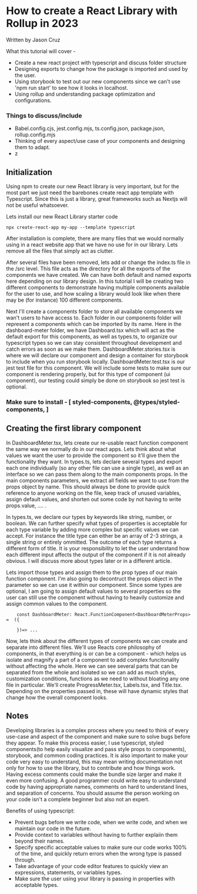  # How to create a React Library with Rollup in 2023
Written by Jason Cruz

What this tutorial will cover - 
- Create a new react project with typescript and discuss folder structure
- Designing exports to change how the package is imported and used by the user. 
- Using storybook to test out our new components since we can't use 'npm run start' to see how it looks in localhost. 
- Using rollup and understanding package optimization and configurations.
  

### Things to discuss/include
- Babel.config.cjs, jest.config.mjs, ts.config.json, package.json, rollup.config.mjs
- Thinking of every aspect/use case of your components and designing them to adapt.
- z
## Initialization
Using npm to create our new React library is very important, but for the most part we just need the barebones create react app template with Typescript. Since this is just a library, great frameworks such as Nextjs will not be useful whatsoever.  

Lets install our new React Library starter code 
	
    npx create-react-app my-app --template typescript	
 
After installation is complete, there are many files that we would normally using in a react website app that we have no use for in our library. Lets remove all the files that simply act as clutter. 

After several files have been removed, lets add or change the index.ts file in the /src level. This file acts as the directory for all the exports of the components we have created. We can have both default and named exports here depending on our library design. 
In this tutorial I will be creating two different components to demonstrate having multiple components available for the user to use, and how scaling a library would look like when there may be (for instance) 100 different components.

Next I'll create a components folder to store all available components we wan't users to have access to. Each folder in our components folder will represent a components which can be imported by its name. Here in the dashboard-meter folder, we have Dashboard.tsx which will act as the default export for this components, as well as types.ts, to organize our typescript types so we can stay consistent throughout development and catch errors as soon as we make them. DashboardMeter.stories.tsx is where we will declare our component and design a container for storybook to include when you run storybook locally. DashboardMeter.test.tsx is our jest test file for this component. We will include some tests to make sure our component is rendering properly, but for this type of component (ui component), our testing could simply be done on storybook so jest test is optional. 

### <b>Make sure to install</b> - [ styled-components, @types/styled-components, ]

## Creating the first library component
In DashboardMeter.tsx, lets create our re-usable react function component the same way we normally do in our react apps. Lets think about what values we want the user to provide the component so it'll give them the functionality they want. In types.ts, lets declare several types and export each one individually (so any other file can use a single type), as well as an interface so we can pass them along to the main components props. In the main components parameters, we extract all fields we want to use from the props object by name. This should always be done to provide quick reference to anyone working on the file, keep track of unused variables, assign default values, and shorten out some code by not having to write props.value, .... . 

In types.ts, we declare our types by keywords like string, number, or boolean. We can further specify what types of properties is acceptable for each type variable by adding more complex but specific values we can accept. For instance the title type can either be an array of 2-3 strings, a single string or entirely ommitted. The outcome of each type returns a different form of title. It is your responsibility to let the user understand how each different input affects the output of the component if it is not already obvious. I will discuss more about types later or in a different article.

Lets import those types and assign them to the prop types of our main function component. I'm also going to decontruct the props object in the parameter so we can use it within our component. Since some types are optional, I am going to assign default values to several properties so the user can still use the component without having to heavily customize and assign common values to the component.
``` 
    const DashboardMeter: React.FunctionComponent<DashboardMeterProps> =  ({

    })=> ...
```

Now, lets think about the different types of components we can create and separate into different files. We'll use Reacts core philosophy of components, in that everything is or can be a component - which helps us isolate and magnify a part of a component to add complex funcitonality without affecting the whole. Here we can see several parts that can be separated from the whole and isolated so we can add as much styles, customization conditions, functions as we need to without bloating any one file in particular. We'll create ProgressMeter.tsx, Labels.tsx, and Title.tsx. Depending on the properties passed in, these will have dynamic styles that change how the overall component looks. 




## Notes
Developing libraries is a complex process where you need to think of every use-case and aspect of the component and make sure to solve bugs before they appear. To make this process easier, I use typescript, styled components(to help easily visualize and pass style props to components), storybook, and common coding practices. It is also important to make your code very easy to understand, this may mean writing documentation not only for how to use the library, but to contribute and how things work. Having excess comments could make the bundle size larger and make it even more confusing. A good programmer could write easy to understand code by having appropriate names, comments on hard to understand lines, and separation of concerns. You should assume the person working on your code isn't a complete beginner but also not an expert. 

Benefits of using typescript:
- Prevent bugs before we write code, when we write code, and when we maintain our code in the future.
- Provide context to variables without having to further explaiin them beyond their names.
- Specify specific acceptable values to make sure our code works 100% of the time, and quickly return errors when the wrong type is passed through.
- Take advantage of your code editor features to quickly view an expressions, statements, or variables types.
- Make sure the user using your library is passing in properties with acceptable types.
